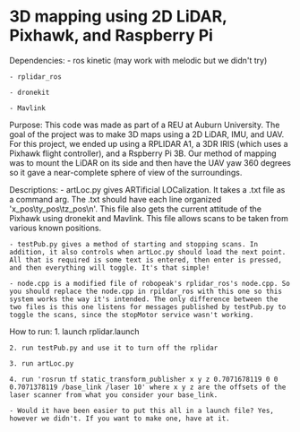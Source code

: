 # 3D mapping using 2D LiDAR, Pixhawk, and Raspberry Pi

Dependencies:
	- ros kinetic (may work with melodic but we didn't try)
	
	- rplidar_ros
	
	- dronekit
	
	- Mavlink

Purpose:
This code was made as part of a REU at Auburn University. The goal of the project was to make 3D maps using a 2D LiDAR, IMU, and UAV. For this project, we ended up using a RPLIDAR A1, a 3DR IRIS (which uses a Pixhawk flight controller), and a Rspberry Pi 3B. Our method of mapping was to mount the LiDAR on its side and then have the UAV yaw 360 degrees so it gave a near-complete sphere of view of the surroundings.

Descriptions:
	- artLoc.py gives ARTificial LOCalization. It takes a .txt file as a command arg. The .txt should have each line organized 'x_pos\ty_pos\tz_pos\n'. This file also gets the current attitude of the Pixhawk using dronekit and Mavlink. This file allows scans to be taken from various known positions.
	
	- testPub.py gives a method of starting and stopping scans. In addition, it also controls when artLoc.py should load the next point. All that is required is some text is entered, then enter is pressed, and then everything will toggle. It's that simple!
	
	- node.cpp is a modified file of robopeak's rplidar_ros's node.cpp. So you should replace the node.cpp in rpildar_ros with this one so this system works the way it's intended. The only difference between the two files is this one listens for messages published by testPub.py to toggle the scans, since the stopMotor service wasn't working.

How to run:
	1. launch rplidar.launch
	
	2. run testPub.py and use it to turn off the rplidar
	
	3. run artLoc.py
	
	4. run 'rosrun tf static_transform_publisher x y z 0.7071678119 0 0 0.7071378119 /base_link /laser 10' where x y z are the offsets of the laser scanner from what you consider your base_link.
	
	- Would it have been easier to put this all in a launch file? Yes, however we didn't. If you want to make one, have at it.
